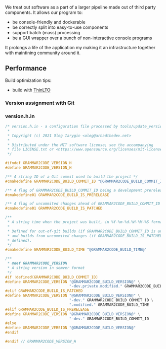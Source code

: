 We treat out software as a part of a larger pipeline made out of third party components. It allows our program to:
- be console-friendly and dockerable
- be correctly split into easy-to-use components
- support batch (mass) processing
- be a GUI wrapper over a bunch of non-interactive console programs

It prolongs a life of the application my making it an infrastructure together with maintining community around it.
## Performance

Build optimization tips:
- build with [ThinLTO](https://clang.llvm.org/docs/ThinLTO.html)

### Version assignment with Git

### version.h.in

```cpp
/* version.h.in - a configuration file processed by tools/update_version.cmake
 *
 * Copyright (c) 2021 Oleg Iarygin <oleg@arhadthedev.net>
 *
 * Distributed under the MIT software license; see the accompanying
 * file LICENSE.txt or <https://www.opensource.org/licenses/mit-license.php>.
 */

#ifndef GRAMMAR2CODE_VERSION_H
#define GRAMMAR2CODE_VERSION_H

/** A string ID of a Git commit used to build the project */
#cmakedefine GRAMMAR2CODE_BUILD_COMMIT_ID "@GRAMMAR2CODE_BUILD_COMMIT_ID@"

/** A flag of GRAMMAR2CODE_BUILD_COMMIT_ID being a development prerelease */
#cmakedefine01 GRAMMAR2CODE_BUILD_IS_PRERELEASE

/** A flag of uncommited changes ahead of GRAMMAR2CODE_BUILD_COMMIT_ID */
#cmakedefine01 GRAMMAR2CODE_BUILD_IS_PATCHED

/**
 * A string time when the project was built, in %Y-%m-%d.%H-%M-%S format
 *
 * Defined for out-of-git builds (if GRAMMAR2CODE_BUILD_COMMIT_ID is undefined)
 * and builds from uncommited changes (if GRAMMAR2CODE_BUILD_IS_PATCHED is
 * defined).
 */
#cmakedefine GRAMMAR2CODE_BUILD_TIME "@GRAMMAR2CODE_BUILD_TIME@"

/**
 * @def GRAMMAR2CODE_VERSION
 * A string version in semver format
 */
#if !defined(GRAMMAR2CODE_BUILD_COMMIT_ID)
#define GRAMMAR2CODE_VERSION "@GRAMMAR2CODE_BUILD_VERSION@" \
                             "-dev.private.modified." GRAMMAR2CODE_BUILD_TIME
#elif GRAMMAR2CODE_BUILD_IS_PATCHED
#define GRAMMAR2CODE_VERSION "@GRAMMAR2CODE_BUILD_VERSION@" \
                             "-dev." GRAMMAR2CODE_BUILD_COMMIT_ID \
                             ".modified." GRAMMAR2CODE_BUILD_TIME
#elif GRAMMAR2CODE_BUILD_IS_PRERELEASE
#define GRAMMAR2CODE_VERSION "@GRAMMAR2CODE_BUILD_VERSION@" \
                             "-dev." GRAMMAR2CODE_BUILD_COMMIT_ID
#else
#define GRAMMAR2CODE_VERSION "@GRAMMAR2CODE_BUILD_VERSION@"
#endif

#endif // GRAMMAR2CODE_VERSION_H
```
